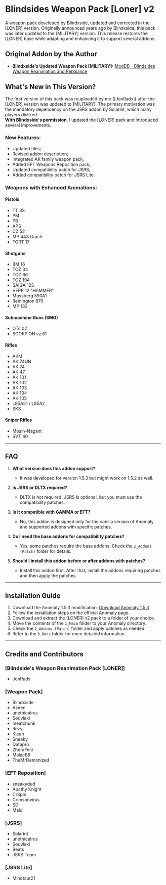 # Blindsides Weapon Pack [Loner] v2

A weapon pack developed by Blindxside, updated and corrected in the [LONER] version. Originally announced years ago by Blindxside, this pack was later updated to the [MILITARY] version. This release restores the [LONER] base while adapting and enhancing it to support several addons.

## Original Addon by the Author

- **Blindxside's Updated Weapon Pack [MILITARY]:** [ModDB - Blindsides Weapon Reanimation and Rebalance](https://www.moddb.com/mods/stalker-anomaly/addons/blindsides-weapon-reanimation-and-rebalance-military)

## What's New in This Version?

The first version of this pack was reuploaded by me ([JonRads]) after the [LONER] version was updated to [MILITARY]. The primary motivation was the mandatory dependency on the JSRS addon by Solarint, which many players disliked.  
**With Blindxside's permission**, I updated the [LONER] pack and introduced several improvements.  

### New Features:  

- Updated files;  
- Revised addon description;  
- Integrated AK family weapon pack;  
- Added EFT Weapons Reposition pack;  
- Updated compatibility patch for JSRS;  
- Added compatibility patch for JSRS Lite.  

### Weapons with Enhanced Animations:  

#### Pistols  
- TT 33  
- PM  
- PB  
- APS  
- CZ 52  
- MP 443 Grach  
- FORT 17  

#### Shotguns  
- BM 16  
- TOZ 34  
- TOZ 66  
- TOZ 194  
- SAIGA 12S  
- VEPR 12 "HAMMER"  
- Mossberg 590A1  
- Remington 870  
- MP 133  

#### Submachine Guns (SMG)  
- OTs 02  
- SCORPION vz.61  

#### Rifles  
- AKM  
- AK 74UN  
- AK 74  
- AK 47  
- AK 101  
- AK 102  
- AK 103  
- AK 104  
- AK 105  
- L85A51 / L85A2  
- SKS  

#### Sniper Rifles  
- Mosin-Nagant  
- SVT 40  

---  

## FAQ  

1. **What version does this addon support?**  
   - It was developed for version 1.5.3 but might work on 1.5.2 as well.  

2. **Is JSRS or DLTX required?**  
   - DLTX is not required. JSRS is optional, but you must use the compatibility patches.  

3. **Is it compatible with GAMMA or EFT?**  
   - No, this addon is designed only for the vanilla version of Anomaly and supported addons with specific patches.  

4. **Do I need the base addons for compatibility patches?**  
   - Yes, some patches require the base addons. Check the `2_Addons (Patch)` folder for details.  

5. **Should I install this addon before or after addons with patches?**  
   - Install this addon first. After that, install the addons requiring patches and then apply the patches.  

---  

## Installation Guide  

1. Download the Anomaly 1.5.3 modification: [Download Anomaly 1.5.3](https://www.moddb.com/mods/stalker-anomaly/downloads/stalker-anomaly-153)  
2. Follow the installation steps on the official Anomaly page.  
3. Download and extract the [LONER] v2 pack to a folder of your choice.  
4. Move the contents of the `1_Main` folder to your Anomaly directory.  
5. Check the `2_Addons (Patch)` folder and apply patches as needed.  
6. Refer to the `3_Docs` folder for more detailed information.  

---  

## Credits and Contributors  

### [Blindside's Weapon Reanimation Pack [LONER]]  
- JonRads  

### [Weapon Pack]  
- Blindxside  
- Asnen  
- unethicalrus  
- Souvlaki  
- meatchunk  
- Rezy  
- Klean  
- Sneaky  
- Qatapro  
- ZhoraFerz  
- Malac88  
- TheMrDemonized  

### [EFT Reposition]  
- sneakydud  
- Apathy Knight  
- Cr3pis  
- Crimsonvirus  
- SD  
- Maid  

### [JSRS]  
- Solarint  
- unethicalrus  
- Souvlaki  
- Beats  
- JSRS Team  

### [JSRS Lite]  
- Minotaur21  
